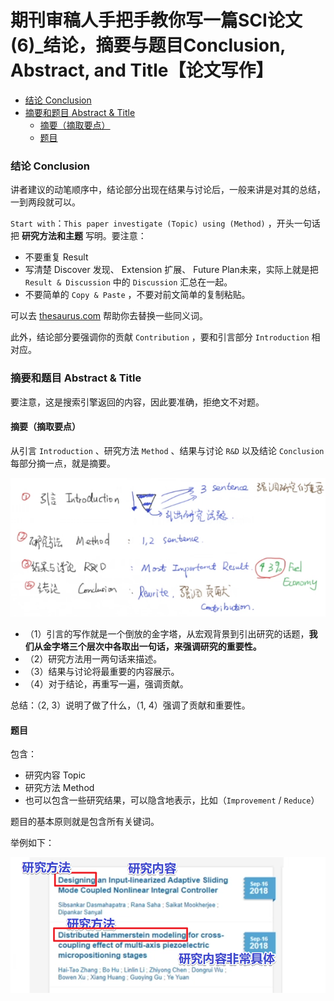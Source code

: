 # 期刊审稿人手把手教你写一篇SCI论文 (6)_结论，摘要与题目Conclusion, Abstract, and Title【论文写作】

<!-- @import "[TOC]" {cmd="toc" depthFrom=3 depthTo=6 orderedList=false} -->

<!-- code_chunk_output -->

- [结论 Conclusion](#结论-conclusion)
- [摘要和题目 Abstract & Title](#摘要和题目-abstract-title)
  - [摘要（摘取要点）](#摘要摘取要点)
  - [题目](#题目)

<!-- /code_chunk_output -->

### 结论 Conclusion

讲者建议的动笔顺序中，结论部分出现在结果与讨论后，一般来讲是对其的总结，一到两段就可以。

`Start with`：`This paper investigate (Topic) using (Method)` ，开头一句话把 **研究方法和主题** 写明。要注意：
- 不要重复 Result
- 写清楚 Discover 发现、 Extension 扩展、 Future Plan未来，实际上就是把 `Result & Discussion` 中的 `Discussion` 汇总在一起。
- 不要简单的 `Copy & Paste` ，不要对前文简单的复制粘贴。

可以去 [thesaurus.com](https://www.thesaurus.com/) 帮助你去替换一些同义词。

此外，结论部分要强调你的贡献 `Contribution` ，要和引言部分 `Introduction` 相对应。

### 摘要和题目 Abstract & Title

要注意，这是搜索引擎返回的内容，因此要准确，拒绝文不对题。

#### 摘要（摘取要点）

从引言 `Introduction` 、研究方法 `Method` 、结果与讨论 `R&D` 以及结论 `Conclusion` 每部分摘一点，就是摘要。

![](./images/2021121706.png)

- （1）引言的写作就是一个倒放的金字塔，从宏观背景到引出研究的话题，**我们从金字塔三个层次中各取出一句话，来强调研究的重要性。**
- （2）研究方法用一两句话来描述。
- （3）结果与讨论将最重要的内容展示。
- （4）对于结论，再重写一遍，强调贡献。

总结：（2, 3）说明了做了什么，（1, 4）强调了贡献和重要性。

#### 题目

包含：
- 研究内容 Topic
- 研究方法 Method
- 也可以包含一些研究结果，可以隐含地表示，比如（`Improvement` / `Reduce`）

题目的基本原则就是包含所有关键词。

举例如下：

![](./images/2021121707.png)
